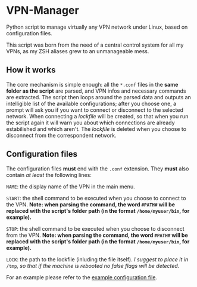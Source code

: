 # VPN-Manager
Python script to manage virtually any VPN network under Linux, based on configuration files.

This script was born from the need of a central control system for all my VPNs, as my ZSH aliases grew to an unmanageable mess.

How it works
------------
The core mechanism is simple enough: all the `*.conf` files in the __same folder as the script__ are parsed, and VPN infos and necessary commands are extracted.
The script then loops around the parsed data and outputs an intelligible list of the available configurations; after you choose one, a prompt will ask you if you want to connect or disconnect to the selected network.
When connecting a _lockfile_ will be created, so that when you run the script again it will warn you about which connections are already estabilished and which aren't. The _lockfile_ is deleted when you choose to disconnect from the correspondent network.

Configuration files
-------------------
The configuration files __must__ end with the `.conf` extension.
They __must__ also contain _at least_ the following lines:

`NAME`: the display name of the VPN in the main menu.

`START`: the shell command to be executed when you choose to connect to the VPN. __Note: when parsing the command, the word `#PATH#` will be replaced with the script's folder path (in the format `/home/myuser/bin`, for example).__

`STOP`: the shell command to be executed when you choose to disconnect from the VPN. __Note: when parsing the command, the word `#PATH#` will be replaced with the script's folder path (in the format `/home/myuser/bin`, for example).__

`LOCK`: the path to the lockfile (inluding the file itself). _I suggest to place it in_ `/tmp`_, so that if the machine is rebooted no false flags will be detected._

For an example please refer to the [example configuration file](example.conf).
